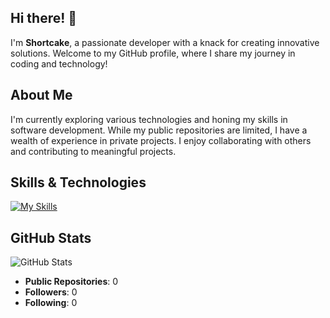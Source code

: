 ## Hi there! 👋

I'm **Shortcake**, a passionate developer with a knack for creating innovative solutions. Welcome to my GitHub profile, where I share my journey in coding and technology!

## About Me

I'm currently exploring various technologies and honing my skills in software development. While my public repositories are limited, I have a wealth of experience in private projects. I enjoy collaborating with others and contributing to meaningful projects.

## Skills & Technologies

[![My Skills](https://skillicons.dev/icons?i=java,c,python,linux&theme=light)](https://skillicons.dev)


## GitHub Stats

![GitHub Stats](https://github-readme-stats.vercel.app/api?username=eyabam&show_icons=true&theme=radical)

- **Public Repositories**: 0
- **Followers**: 0
- **Following**: 0


